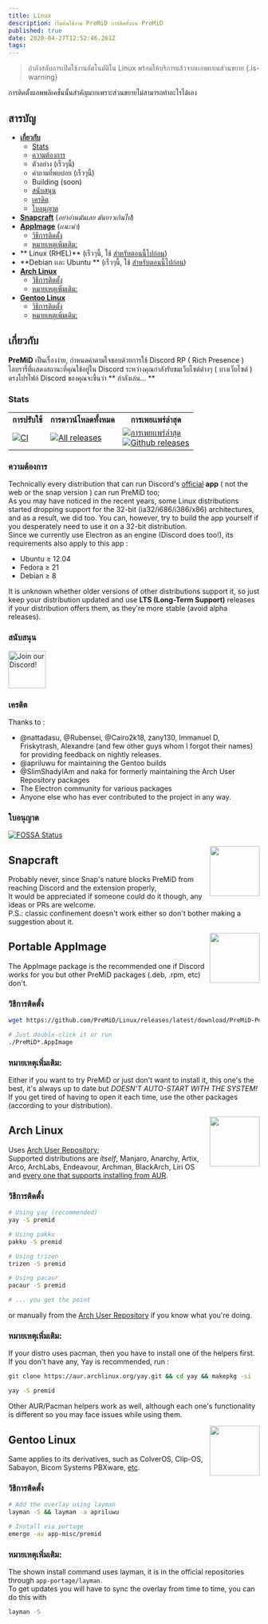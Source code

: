 ```yaml
---
title: Linux
description: เริ่มต้นใช้งาน PreMiD การติดตั้งบน PreMiD
published: true
date: 2020-04-27T12:52:46.261Z
tags:
---
```


> กำลังสลับการเปิดใช้งานอัตโนมัติใน Linux พร้อมให้บริการแล้วจากเเอพเเทนส่วนขยาย {.is-warning}

การติดตั้งแอพพลิเคชั่นนั้นสำคัญมากเพราะส่วนขยายไม่สามารถทำอะไรได้เอง

## สารบัญ

- **[เกี่ยวกับ](#about)**
  - [Stats](#stats)
  - [ความต้องการ](#requirements)
  - ตัวอย่าง (เร็วๆนี้)
  - คําถามที่พบบ่อย (เร็วๆนี้)
  - Building (soon)
  - [สนับสนุน](#support)
  - [เครดิต](#credits)
  - [ใบอนุญาต](#license)
- **[Snapcraft](#snapcraft)** (_อย่าอ่านมันเลย มันยาวเกินไป_)
- **[AppImage](#portable-appimage)** (_เเนะนํา_)
  - [วิธีการติดตั้ง](#installation-instructions)
  - [หมายเหตุเพิ่มเติม:](#additional-notes)
- ** Linux (RHEL)** (เร็วๆนี้, ใช้ [ สําหรับตอนนี้ไปก่อน](#portable-appimage))
- **Debian เเละ Ubuntu ** (เร็วๆนี้, ใช้ [ สําหรับตอนนี้ไปก่อน](#portable-appimage))
- **[Arch Linux](#arch-linux-based-distributions)**
  - [วิธีการติดตั้ง](#installation-instructions-1)
  - [หมายเหตุเพิ่มเติม:](#additional-notes-1)
- **[Gentoo Linux](#gentoo-linux)**
  - [วิธีการติดตั้ง](#installation-instructions-2)
  - [หมายเหตุเพิ่มเติม:](#additional-notes-2)

<a name="about"></a>

## เกี่ยวกับ

**PreMiD** เป็นเรื่องง่าย, กําหนดค่าตามใจชอบด้วยการใช้ Discord RP ( Rich Presence ) ไลบรารี่ที่เเสดงสถานะที่คุณใช้อยู่ใน Discord ระหว่างคุณกําลังรับชมเว็บไซต์ต่างๆ ( บางเว็บไซต์ ) ตรงโปรไฟล์ Discord ของคุณจะขึ้นว่า **  กําลังเล่น... **

<a name="stats"></a>

### Stats

<table>
  <tr>
    <th>การปรับใช้</th>
    <th>การดาวน์โหลดทั้งหมด</th>
    <th>การเพยเเพร่ล่าสุด</th>
  </tr>
  <tr>
    <td><a href="https://github.com/PreMiD/Linux/actions"><img src="https://github.com/PreMiD/Linux/workflows/CI/badge.svg?branch=master&event=push" alt="CI"></a></td>
    <td><a href="https://github.com/PreMiD/Linux/releases"><img src="https://img.shields.io/github/downloads/PreMiD/Linux/total.svg?maxAge=86400" alt="All releases"></a></td>
    <td><a href="https://github.com/PreMiD/Linux/releases/latest"><img src="https://img.shields.io/github/v/release/PreMiD/Linux.svg?maxAge=86400" alt="การเพยเเพร่ล่าสุด"><br><img src="https://img.shields.io/github/downloads/PreMiD/Linux/latest/total.svg?maxAge=86400" alt="Github releases"></a></td>
  </tr>
</table>

<a name="requirements"></a>

### ความต้องการ

Technically every distribution that can run Discord's [official](https://discordapp.com/download) **app** ( not the web or the snap version ) can run PreMiD too;</br> As you may have noticed in the recent years, some Linux distributions started dropping support for the 32-bit (ia32/i686/i386/x86) architectures, and as a result, we did too. You can, however, try to build the app yourself if you desperately need to use it on a 32-bit distribution.</br> Since we currently use Electron as an engine (Discord does too!), its requirements also apply to this app :

- Ubuntu ≥ 12.04
- Fedora ≥ 21
- Debian ≥ 8

It is unknown whether older versions of other distributions support it, so just keep your distribution updated and use **LTS (Long-Term Support)** releases if your distribution offers them, as they're more stable (avoid alpha releases).

<a name="support"></a>

### สนับสนุน

<div>
  <a target="_blank" href="https://discord.gg/WvfVZ8T" title="Join our Discord!">
    <img height="75px" draggable="false" src="https://discordapp.com/api/guilds/493130730549805057/widget.png?style=banner2" alt="Join our Discord!">
  </a>
</div>

<a name="credits"></a>

### เครดิต

Thanks to :

- @nattadasu, @Rubensei, @Cairo2k18, zany130, Immanuel D, Friskytrash, Alexandre (and few other guys whom I forgot their names) for providing feedback on nightly releases.
- @apriluwu for maintaining the Gentoo builds
- @SlimShadyIAm and naka for formerly maintaining the Arch User Repository packages
- The Electron community for various packages
- Anyone else who has ever contributed to the project in any way.

<a name="license"></a>

### ใบอนุญาต

[![FOSSA Status](https://app.fossa.io/api/projects/git%2Bgithub.com%2FPreMiD%2FLinux.svg?type=large)](https://app.fossa.io/projects/git%2Bgithub.com%2FPreMiD%2FLinux?ref=badge_large)

<img src="https://i.imgur.com/ACAxtmA.png" width="100" height="100" align="right"></img>
<a name="snapcraft"></a>

## Snapcraft

Probably never, since Snap's nature blocks PreMiD from reaching Discord and the extension properly,</br> It would be appreciated if someone could do it though, any ideas or PRs are welcome.</br> P.S.: classic confinement doesn't work either so don't bother making a suggestion about it.

<img src="https://i.imgur.com/qEZOOfU.png" width="100" height="100" align="right"></img>
<a name="appimage"></a>

## Portable AppImage

The AppImage package is the recommended one if Discord works for you but other PreMiD packages (.deb, .rpm, etc) don't.

<a name="appimageinstall"></a>

### วิธีการติดตั้ง

```bash
wget https://github.com/PreMiD/Linux/releases/latest/download/PreMiD-Portable.AppImage && chmod a+x PreMiD*.AppImage
```

```bash
# Just double-click it or run
./PreMiD*.AppImage
```

<a name="appimagenotes"></a>

### หมายเหตุเพิ่มเติม:

Either if you want to try PreMiD or just don't want to install it, this one's the best, it's always up to date but _DOESN'T AUTO-START WITH THE SYSTEM!_</br>If you get tired of having to open it each time, use the other packages (according to your distribution).

<a name="arch"></a>
<img src="https://i.imgur.com/NBevNlU.png" width="100" height="100" align="right"></img>

## Arch Linux

Uses [Arch User Repository](https://aur.archlinux.org/packages/premid);</br> Supported distributions are _itself_, Manjaro, Anarchy, Artix, Arco, ArchLabs, Endeavour, Archman, BlackArch, Liri OS and [every one that supports installing from AUR](https://wiki.archlinux.org/index.php/Arch-based_distributions#Active).

<a name="archinstall"></a>

### วิธีการติดตั้ง

```bash
# Using yay (recommended)
yay -S premid
```

```bash
# Using pakku
pakku -S premid
```

```bash
# Using trizen
trizen -S premid
```

```bash
# Using pacaur
pacaur -S premid
```

```bash
# ... you get the point
```

or manually from the [Arch User Repository](https://aur.archlinux.org/packages/premid) if you know what you're doing.

<a name="archnotes"></a>

### หมายเหตุเพิ่มเติม:

If your distro uses pacman, then you have to install one of the helpers first. If you don't have any, Yay is recommended, run :

```bash
git clone https://aur.archlinux.org/yay.git && cd yay && makepkg -si
```

```bash
yay -S premid
```

Other AUR/Pacman helpers work as well, although each one's functionality is different so you may face issues while using them.

<img src="https://i.imgur.com/Kv1X2to.png" width="100" height="100" align="right"></img>
<a name="gentoo"></a>

## Gentoo Linux

Same applies to its derivatives, such as ColverOS, Clip-OS, Sabayon, Bicom Systems PBXware, [etc](https://wiki.gentoo.org/wiki/Distributions_based_on_Gentoo#Active_projects).

<a name="gentooinstall"></a>

### วิธีการติดตั้ง

```bash
# Add the overlay using layman
layman -S && layman -a apriluwu
```

```bash
# Install via portage
emerge -av app-misc/premid
```

<a name="gentoonotes"></a>

### หมายเหตุเพิ่มเติม:

The shown install command uses layman, it is in the official repositories through `app-portage/layman`.<br> To get updates you will have to sync the overlay from time to time, you can do this with

```bash
layman -S
```